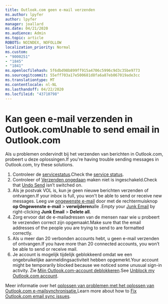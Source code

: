 ```yaml
---
title: Outlook.com geen e-mail verzenden
ms.author: lpyfer
author: lpyfer
manager: joallard
ms.date: 04/21/2020
ms.audience: Admin
ms.topic: article
ROBOTS: NOINDEX, NOFOLLOW
localization_priority: Normal
ms.custom:
- "9000251"
- "1845"
- "1841"
ms.openlocfilehash: 5f6dbd98b899ff915a4706c5996c9d3c35be9773
ms.sourcegitcommit: 55eff703a17e500681d8fa6a87eb067019ade3cc
ms.translationtype: MT
ms.contentlocale: nl-NL
ms.lasthandoff: 04/22/2020
ms.locfileid: "43710798"
---
```

# <a name="unable-to-send-email-in-outlookcom"></a><span data-ttu-id="2ecbd-102">Kan geen e-mail verzenden in Outlook.com</span><span class="sxs-lookup"><span data-stu-id="2ecbd-102">Unable to send email in Outlook.com</span></span>

<span data-ttu-id="2ecbd-103">Als u problemen ondervindt bij het verzenden van berichten in Outlook.com, probeert u deze oplossingen.</span><span class="sxs-lookup"><span data-stu-id="2ecbd-103">If you're having trouble sending messages in Outlook.com, try these solutions.</span></span>

1. <span data-ttu-id="2ecbd-104">Controleer de [servicestatus](https://go.microsoft.com/fwlink/p/?linkid=837482).</span><span class="sxs-lookup"><span data-stu-id="2ecbd-104">Check the [service status](https://go.microsoft.com/fwlink/p/?linkid=837482).</span></span> 
2. <span data-ttu-id="2ecbd-105">Controleer of [Verzenden ongedaan](https://outlook.live.com/mail/options/mail/messageContent/undoSend) maken niet is ingeschakeld.</span><span class="sxs-lookup"><span data-stu-id="2ecbd-105">Check that [Undo Send](https://outlook.live.com/mail/options/mail/messageContent/undoSend) isn’t switched on.</span></span>
3. <span data-ttu-id="2ecbd-106">Als je postvak VOL is, kun je geen nieuwe berichten verzenden of ontvangen.</span><span class="sxs-lookup"><span data-stu-id="2ecbd-106">If your inbox is full, you won't be able to send or receive new messages.</span></span> <span data-ttu-id="2ecbd-107">Leeg uw [ongewenste e-mail](https://outlook.live.com/mail/junkemail) door met de rechtermuisknop **op Ongewenste e-mail** > **verwijderen**alle .</span><span class="sxs-lookup"><span data-stu-id="2ecbd-107">Empty your [Junk Email](https://outlook.live.com/mail/junkemail) by right-clicking **Junk Email** > **Delete all**.</span></span>
4. <span data-ttu-id="2ecbd-108">Zorg ervoor dat de e-mailadressen van de mensen naar wie u probeert te verzenden correct zijn opgemaakt.</span><span class="sxs-lookup"><span data-stu-id="2ecbd-108">Make sure that the email addresses of the people you are trying to send to are formatted correctly.</span></span>
5. <span data-ttu-id="2ecbd-109">Als u meer dan 20 verbonden accounts hebt, u geen e-mail verzenden of ontvangen.</span><span class="sxs-lookup"><span data-stu-id="2ecbd-109">If you have more than 20 connected accounts, you won’t be able to send or receive mail.</span></span>
6. <span data-ttu-id="2ecbd-110">Je account is mogelijk tijdelijk geblokkeerd omdat we een ongebruikelijke aanmeldingsactiviteit hebben opgemerkt.</span><span class="sxs-lookup"><span data-stu-id="2ecbd-110">Your account might be temporarily blocked because we noticed some unusual sign-in activity.</span></span> <span data-ttu-id="2ecbd-111">Zie [Mijn Outlook.com-account deblokkeren](https://support.office.com/article/f4ad2701-d166-4d8b-8a6a-9af2a1f8a4c4).</span><span class="sxs-lookup"><span data-stu-id="2ecbd-111">See [Unblock my Outlook.com account](https://support.office.com/article/f4ad2701-d166-4d8b-8a6a-9af2a1f8a4c4).</span></span>

<span data-ttu-id="2ecbd-112">Meer informatie over het [oplossen van problemen met het oplossen van Outlook.com e-mailsynchronisatie.](https://support.office.com/article/d39e3341-8d79-4bf1-b3c7-ded602233642)</span><span class="sxs-lookup"><span data-stu-id="2ecbd-112">Learn more about how to [Fix Outlook.com email sync issues](https://support.office.com/article/d39e3341-8d79-4bf1-b3c7-ded602233642).</span></span>